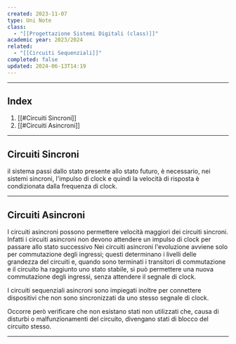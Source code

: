 ```yaml
---
created: 2023-11-07
type: Uni Note
class:
  - "[[Progettazione Sistemi Digitali (class)]]"
academic year: 2023/2024
related:
  - "[[Circuiti Sequenziali]]"
completed: false
updated: 2024-06-13T14:19
---
```

---
## Index
1. [[#Circuiti Sincroni]]
2. [[#Circuiti Asincroni]]

---
## Circuiti Sincroni
 il sistema passi dallo stato presente allo stato futuro, è necessario, nei sistemi sincroni, l'impulso di clock e quindi la velocità di risposta è condizionata dalla frequenza di clock.


---
## Circuiti Asincroni
I circuiti asincroni possono permettere velocità maggiori dei circuiti sincroni. 
Infatti i circuiti asincroni non devono attendere un impulso di clock per passare allo stato successivo
Nei circuiti asincroni l'evoluzione avviene solo per commutazione degli ingressi; questi determinano i livelli delle grandezza del circuiti e, quando sono terminati i transitori di commutazione e il circuito ha raggiunto uno stato stabile, si può permettere una nuova commutazione degli ingressi, senza attendere il segnale di clock.

I circuiti sequenziali asincroni sono impiegati inoltre per connettere dispositivi che non sono sincronizzati da uno stesso segnale di clock.

Occorre però verificare che non esistano stati non utilizzati che, causa di disturbi o malfunzionamenti del circuito, divengano stati di blocco del circuito stesso.

---